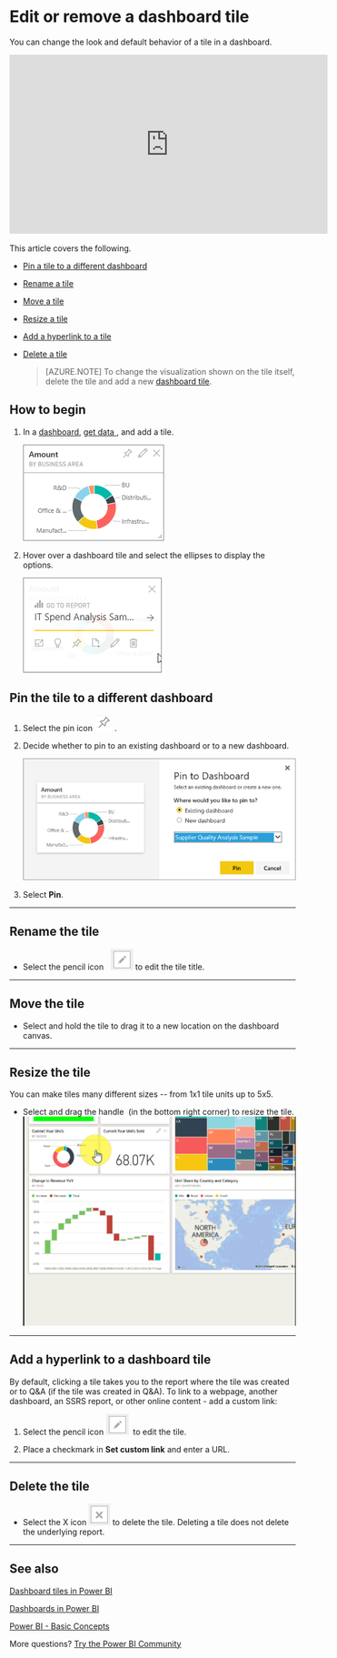 ﻿<properties
   pageTitle="Edit or remove a dashboard tile"
   description="Documentation for how to edit a dashboard tile -- resize, move, rename, pin, delete, add hyperlink."
   services="powerbi"
   documentationCenter=""
   authors="mihart"
   manager="erikre"
   backup=""
   editor=""
   tags=""
   featuredVideoId="lJKgWnvl6bQ"
   qualityFocus="no"
   qualityDate=""/>

<tags
   ms.service="powerbi"
   ms.devlang="NA"
   ms.topic="article"
   ms.tgt_pltfrm="NA"
   ms.workload="powerbi"
   ms.date="01/22/2017"
   ms.author="mihart"/>

# Edit or remove a dashboard tile

You can change the look and default behavior of a tile in a dashboard.

<iframe width="560" height="315" src="https://www.youtube.com/embed/lJKgWnvl6bQ" frameborder="0" allowfullscreen></iframe>

This article covers the following.

-   [Pin a tile to a different dashboard](#different)

-   [Rename a tile](#rename)

-   [Move a tile](#move)

-   [Resize a tile](#resize)

-   [Add a hyperlink to a tile](#hyperlink)

-   [Delete a tile](#delete)

    >[AZURE.NOTE] To change the visualization shown on the tile itself, delete the tile and add a new [dashboard tile](powerbi-service-dashboard-tiles.md).

##  How to begin   

1.  In a [dashboard](powerbi-service-dashboards.md), [get data ](powerbi-service-get-data.md), and add a tile. 

    ![](media/powerbi-service-edit-a-tile-in-a-dashboard/PBI_DashTile.png)

2.  Hover over a dashboard tile and select the ellipses to display the options.

    ![](media/powerbi-service-edit-a-tile-in-a-dashboard/power-bi-tile-menu.png)

<a name="different"></a>
## Pin the tile to a different dashboard

1.    Select the pin icon ![](media/powerbi-service-edit-a-tile-in-a-dashboard/pinNoOutline.png) .

2.  Decide whether to pin to an existing dashboard or to a new dashboard. 

    ![](media/powerbi-service-edit-a-tile-in-a-dashboard/PBI_PinToAnotherDash.png)

3.  Select **Pin**.

****
<a name="rename"></a>
## Rename the tile

-   Select the pencil icon   ![](media/powerbi-service-edit-a-tile-in-a-dashboard/pbi_Nancy_pencilIcon.png)  to edit the tile title.

****
<a name="move"></a>
## Move the tile

-   Select and hold the tile to drag it to a new location on the dashboard canvas.

****
<a name="resize"></a>
## Resize the tile

You can make tiles many different sizes -- from 1x1 tile units up to 5x5.

-    Select and drag the handle  (in the bottom right corner) to resize the tile.
    ![](media/powerbi-service-edit-a-tile-in-a-dashboard/PBIGIF_ResizeTile4.gif)


****
<a name="hyperlink"></a>
## Add a hyperlink to a dashboard tile

By default, clicking a tile takes you to the report where the tile was created or to Q&A (if the tile was created in Q&A). To link to a webpage, another dashboard, an SSRS report, or other online content - add a custom link:

1.    Select the pencil icon ![](media/powerbi-service-edit-a-tile-in-a-dashboard/pbi_Nancy_pencilIcon.png)  to edit the tile.

2.    Place a checkmark in **Set custom link** and enter a URL.

****
<a name="delete"></a>
## Delete the tile

-   Select the X icon ![](media/powerbi-service-edit-a-tile-in-a-dashboard/pbi_Nancy_X_icon.png) to delete the tile. Deleting a tile does not delete the underlying report.

****

## See also

[Dashboard tiles in Power BI](powerbi-service-dashboard-tiles.md)

[Dashboards in Power BI](powerbi-service-dashboards.md)

[Power BI - Basic Concepts](powerbi-service-basic-concepts.md)

More questions? [Try the Power BI Community](http://community.powerbi.com/)
